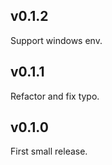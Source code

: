 ## v0.1.2

Support windows env.

## v0.1.1

Refactor and fix typo.

## v0.1.0

First small release.
